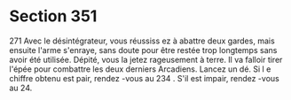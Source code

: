 # Section 351

271
Avec le désintégrateur, vous réussiss ez à abattre deux gardes,
mais ensuite l'arme s'enraye, sans doute pour être restée trop
longtemps  sans avoir été utilisée. Dépité, vous la jetez
rageusement à terre. Il va falloir tirer l'épée pour combattre les
deux derniers Arcadiens. Lancez un dé. Si l e chiffre obtenu est
pair, rendez -vous au 234 . S'il est impair, rendez -vous au 24.